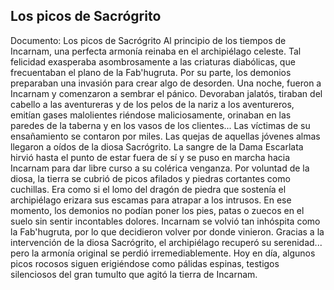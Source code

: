 ## Los picos de Sacrógrito
Documento: Los picos de Sacrógrito
Al principio de los tiempos de Incarnam, una perfecta armonía reinaba en el archipiélago celeste. Tal felicidad exasperaba asombrosamente a las criaturas diabólicas, que frecuentaban el plano de la Fab'hugruta. Por su parte, los demonios preparaban una invasión para crear algo de desorden.
Una noche, fueron a Incarnam y comenzaron a sembrar el pánico. Devoraban jalatós, tiraban del cabello a las aventureras y de los pelos de la nariz a los aventureros, emitían gases malolientes riéndose maliciosamente, orinaban en las paredes de la taberna y en los vasos de los clientes... Las víctimas de su ensañamiento se contaron por miles.
Las quejas de aquellas jóvenes almas llegaron a oídos de la diosa Sacrógrito. La sangre de la Dama Escarlata hirvió hasta el punto de estar fuera de sí y se puso en marcha hacia Incarnam para dar libre curso a su colérica venganza. Por voluntad de la diosa, la tierra se cubrió de picos afilados y piedras cortantes como cuchillas. Era como si el lomo del dragón de piedra que sostenía el archipiélago erizara sus escamas para atrapar a los intrusos. En ese momento, los demonios no podían poner los pies, patas o zuecos en el suelo sin sentir incontables dolores. Incarnam se volvió tan inhóspita como la Fab'hugruta, por lo que decidieron volver por donde vinieron.
Gracias a la intervención de la diosa Sacrógrito, el archipiélago recuperó su serenidad... pero la armonía original se perdió irremediablemente. Hoy en día, algunos picos rocosos siguen erigiéndose como pálidas espinas, testigos silenciosos del gran tumulto que agitó la tierra de Incarnam.
